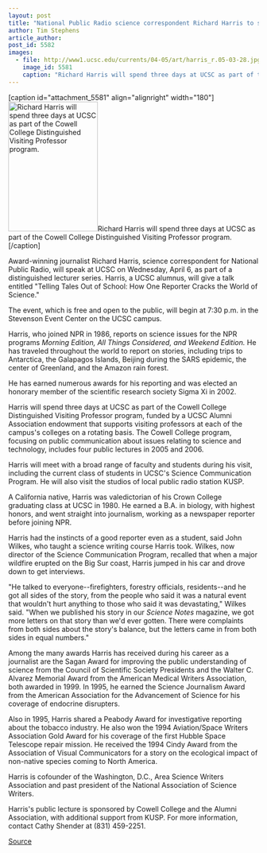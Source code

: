 ```yaml
---
layout: post
title: "National Public Radio science correspondent Richard Harris to speak at UCSC on April 6"
author: Tim Stephens
article_author: 
post_id: 5582
images:
  - file: http://www1.ucsc.edu/currents/04-05/art/harris_r.05-03-28.jpg
    image_id: 5581
    caption: "Richard Harris will spend three days at UCSC as part of the Cowell College Distinguished Visiting Professor program."
---
```


[caption id="attachment_5581" align="alignright" width="180"]<a href="http://dev-ucsc-news.pantheonsite.io/wp-content/uploads/2005/03/harris_r.05-03-28.jpg"><img class="size-full wp-image-5581" src="http://dev-ucsc-news.pantheonsite.io/wp-content/uploads/2005/03/harris_r.05-03-28.jpg" alt="Richard Harris will spend three days at UCSC as part of the Cowell College Distinguished Visiting Professor program." width="180" height="261" /></a>Richard Harris will spend three days at UCSC as part of the Cowell College Distinguished Visiting Professor program.[/caption]
<a name="content" id="content"></a>
<p>
  Award-winning journalist Richard Harris, science correspondent for National Public Radio, will speak at UCSC on Wednesday, April 6, as part of a distinguished lecturer series. Harris, a UCSC alumnus, will give a talk entitled "Telling Tales Out of School: How One Reporter Cracks the World of Science."
</p>
<p>
  The event, which is free and open to the public, will begin at 7:30 p.m. in the Stevenson Event Center on the UCSC campus.<br>
</p>
<p>
  Harris, who joined NPR in 1986, reports on science issues for the NPR programs <i>Morning Edition, All Things Considered, and Weekend Edition.</i> He has traveled throughout the world to report on stories, including trips to Antarctica, the Galapagos Islands, Beijing during the SARS epidemic, the center of Greenland, and the Amazon rain forest.
</p>
<p>
  He has earned numerous awards for his reporting and was elected an honorary member of the scientific research society Sigma Xi in 2002.<br>
</p>
<p>
  Harris will spend three days at UCSC as part of the Cowell College Distinguished Visiting Professor program, funded by a UCSC Alumni Association endowment that supports visiting professors at each of the campus's colleges on a rotating basis. The Cowell College program, focusing on public communication about issues relating to science and technology, includes four public lectures in 2005 and 2006.
</p>
<p>
  Harris will meet with a broad range of faculty and students during his visit, including the current class of students in UCSC's Science Communication Program. He will also visit the studios of local public radio station KUSP.<br>
</p>
<p>
  A California native, Harris was valedictorian of his Crown College graduating class at UCSC in 1980. He earned a B.A. in biology, with highest honors, and went straight into journalism, working as a newspaper reporter before joining NPR.
</p>
<p>
  Harris had the instincts of a good reporter even as a student, said John Wilkes, who taught a science writing course Harris took. Wilkes, now director of the Science Communication Program, recalled that when a major wildfire erupted on the Big Sur coast, Harris jumped in his car and drove down to get interviews.<br>
</p>
<p>
  "He talked to everyone--firefighters, forestry officials, residents--and he got all sides of the story, from the people who said it was a natural event that wouldn't hurt anything to those who said it was devastating," Wilkes said. "When we published his story in our <i>Science Notes</i> magazine, we got more letters on that story than we'd ever gotten. There were complaints from both sides about the story's balance, but the letters came in from both sides in equal numbers."<br>
</p>
<p>
  Among the many awards Harris has received during his career as a journalist are the Sagan Award for improving the public understanding of science from the Council of Scientific Society Presidents and the Walter C. Alvarez Memorial Award from the American Medical Writers Association, both awarded in 1999. In 1995, he earned the Science Journalism Award from the American Association for the Advancement of Science for his coverage of endocrine disrupters.<br>
</p>
<p>
  Also in 1995, Harris shared a Peabody Award for investigative reporting about the tobacco industry. He also won the 1994 Aviation/Space Writers Association Gold Award for his coverage of the first Hubble Space Telescope repair mission. He received the 1994 Cindy Award from the Association of Visual Communicators for a story on the ecological impact of non-native species coming to North America.<br>
</p>
<p>
  Harris is cofounder of the Washington, D.C., Area Science Writers Association and past president of the National Association of Science Writers.<br>
</p>
<p>
  Harris's public lecture is sponsored by Cowell College and the Alumni Association, with additional support from KUSP. For more information, contact Cathy Shender at (831) 459-2251.<br>
</p>
<p><a href="http://www1.ucsc.edu/currents/04-05/03-28/harris.asp" title="Permalink to harris">Source</a></p>
